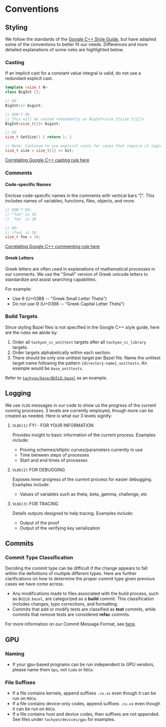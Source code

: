 # Conventions

## Styling

We follow the standards of the [Google C++ Style Guide](https://google.github.io/styleguide/cppguide.html), but have adapted some of the conventions to better fit our needs. Differences and more detailed explanations of some rules are highlighted below.

### Casting

If an implicit cast for a constant value integral is valid, do not use a redundant explicit cast.

```c++
template <size_t N>
class BigInt {};

// DO
BigInt<1> bigint;

// DON'T DO
// This will be casted redundantly as BigInt<size_t{size_t{1}}>
BigInt<size_t{1}> bigint;

// DO
size_t GetSize() { return 1; }

// Note: Continue to use explicit casts for cases that require it logically
size_t size = size_t{1} << bit;
```

[Correlating Google C++ casting rule here](https://google.github.io/styleguide/cppguide.html#Casting)

### Comments

#### Code-specific Names

Enclose code-specific names in the comments with vertical bars "|". This includes names of variables, functions, files, objects, and more.

```c++
// DON'T DO:
// "foo" is 10
// `foo` is 10

// DO:
// |foo| is 10
size_t foo = 10;
```

[Correlating Google C++ commenting rule here](https://google.github.io/styleguide/cppguide.html#Function_Comments)

#### Greek Letters

Greek letters are often used in explanations of mathematical processes in our comments. We use the "Small" version of Greek unicode letters to standardize and assist searching capabilites.

For example:

- Use θ (U+03B8 -- "Greek Small Letter Theta")
- Do not use Θ (U+0398 -- "Greek Capital Letter Theta")

### Build Targets

Since styling Bazel files is not specified in the Google C++ style guide, here are the rules we abide by:

1. Order all `tachyon_cc_unittest` targets after all `tachyon_cc_library` targets.
2. Order targets alphabetically within each section.
3. There should be only one unittest target per Bazel file. Name the unittest target name following the pattern `{directory-name}_unittests`. An example would be `base_unittests`.

Refer to [`tachyon/base/BUILD.bazel`](tachyon/base/BUILD.bazel) as an example.

## Logging

We use `VLOG` messages in our code to show us the progress of the current running processes. 3 levels are currently employed, though more can be created as needed. Here is what our 3 levels signify:

1. `VLOG(1)` FYI - FOR YOUR INFORMATION

    Provides insight to basic information of the current process. Examples include:
  
      - Proving schemes/elliptic curves/parameters currently in use
      - Time between steps of processes
      - Start and end times of processes

2. `VLOG(2)` FOR DEBUGGING

    Exposes inner progress of the current process for easier debugging. Examples include:

      - Values of variables such as theta, beta, gamma, challenge, etc

3. `VLOG(3)` FOR TRACING

    Details outputs designed to help tracing. Examples include:

      - Output of the proof
      - Output of the verifying key serialization

## Commits

### Commit Type Classification

Deciding the commit type can be difficult if the change appears to fall within the definitions of multiple different types. Here are further clarifications on how to determine the proper commit type given previous cases we have come across.

- Any modifications made to files associated with the build process, such as `BUILD.bazel`, are categorized as a **build** commit. This classification includes changes, typo corrections, and formatting.
- Commits that add or modify tests are classified as **test** commits, while commits that remove tests are considered **refac** commits.

For more information on our Commit Message Format, see [here](https://github.com/kroma-network/.github/blob/main/CONTRIBUTING.md#commit-message-format).

## GPU

### Naming

- If your gpu-based programs can be run independent to GPU vendors, please name them `Gpu`, not `Cuda` or `ROCm`.

### File Suffixes

- If a file contains kernels, append suffixes `.cu.xx` even though it can be run on `ROCm`.
- If a file contains device-only codes, append suffixes `.cu.xx` even though it can be run on `ROCm`.
- If a file contains host and device codes, then suffixes are not appended.
  See files under `tachyon/devices/gpu` for examples.
